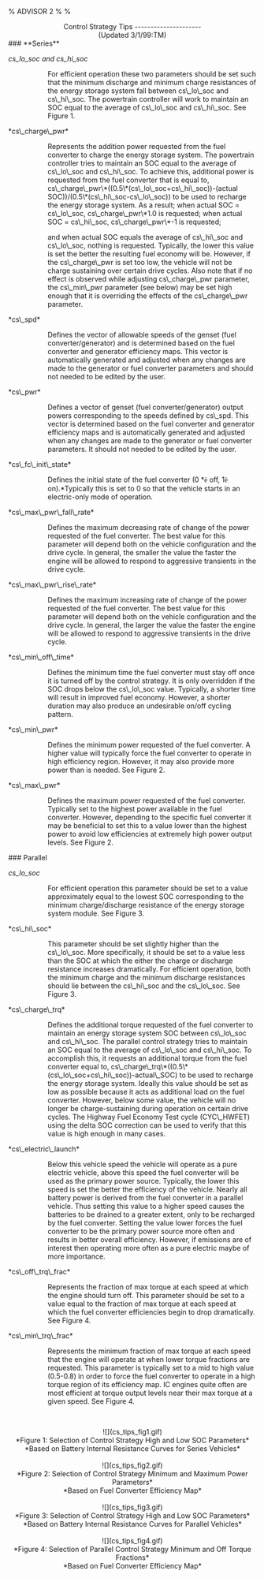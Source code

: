 % ADVISOR 2
% 
% 

<center>
Control Strategy Tips
---------------------

</center>
<center>
(Updated 3/1/99:TM)

</center>
### <a name="Series"></a>**Series**

*cs\_lo\_soc and cs\_hi\_soc*

<dir>
<dir>
For efficient operation these two parameters should be set such that the
minimum discharge and minimum charge resistances of the energy storage
system fall between cs\_lo\_soc and cs\_hi\_soc. The powertrain
controller will work to maintain an SOC equal to the average of
cs\_lo\_soc and cs\_hi\_soc. See Figure 1.

</dir>
</dir>
*cs\_charge\_pwr*

<dir>
<dir>
Represents the addition power requested from the fuel converter to
charge the energy storage system. The powertrain controller tries to
maintain an SOC equal to the average of cs\_lo\_soc and cs\_hi\_soc. To
achieve this, additional power is requested from the fuel converter that
is equal to, cs\_charge\_pwr\*((0.5\*(cs\_lo\_soc+cs\_hi\_soc))-(actual
SOC))/(0.5\*(cs\_hi\_soc-cs\_lo\_soc)) to be used to recharge the energy
storage system. As a result; when actual SOC = cs\_lo\_soc,
cs\_charge\_pwr\*1.0 is requested; when actual SOC = cs\_hi\_soc,
cs\_charge\_pwr\*-1 is requested;

<p>
and when actual SOC equals the average of cs\_hi\_soc and cs\_lo\_soc,
nothing is requested. Typically, the lower this value is set the better
the resulting fuel economy will be. However, if the cs\_charge\_pwr is
set too low, the vehicle will not be charge sustaining over certain
drive cycles. Also note that if no effect is observed while adjusting
cs\_charge\_pwr parameter, the cs\_min\_pwr parameter (see below) may be
set high enough that it is overriding the effects of the cs\_charge\_pwr
parameter.

</dir>
</dir>
*cs\_spd*

<dir>
<dir>
Defines the vector of allowable speeds of the genset (fuel
converter/generator) and is determined based on the fuel converter and
generator efficiency maps. This vector is automatically generated and
adjusted when any changes are made to the generator or fuel converter
parameters and should not needed to be edited by the user.

</dir>
</dir>
*cs\_pwr*

<dir>
<dir>
Defines a vector of genset (fuel converter/generator) output powers
corresponding to the speeds defined by cs\_spd. This vector is
determined based on the fuel converter and generator efficiency maps and
is automatically generated and adjusted when any changes are made to the
generator or fuel converter parameters. It should not needed to be
edited by the user.

</dir>
</dir>
*cs\_fc\_init\_state*

<dir>
<dir>
Defines the initial state of the fuel converter (0
*<font face="Wingdings">è</font> off, 1<font face="Wingdings">è</font>
on).*Typically this is set to 0 so that the vehicle starts in an
electric-only mode of operation.

</dir>
</dir>
*cs\_max\_pwr\_fall\_rate*

<dir>
<dir>
Defines the maximum decreasing rate of change of the power requested of
the fuel converter. The best value for this parameter will depend both
on the vehicle configuration and the drive cycle. In general, the
smaller the value the faster the engine will be allowed to respond to
aggressive transients in the drive cycle.

</dir>
</dir>
*cs\_max\_pwr\_rise\_rate*

<dir>
<dir>
Defines the maximum increasing rate of change of the power requested of
the fuel converter. The best value for this parameter will depend both
on the vehicle configuration and the drive cycle. In general, the larger
the value the faster the engine will be allowed to respond to aggressive
transients in the drive cycle.

</dir>
</dir>
*cs\_min\_off\_time*

<dir>
<dir>
Defines the minimum time the fuel converter must stay off once it is
turned off by the control strategy. It is only overridden if the SOC
drops below the cs\_lo\_soc value. Typically, a shorter time will result
in improved fuel economy. However, a shorter duration may also produce
an undesirable on/off cycling pattern.

</dir>
</dir>
*cs\_min\_pwr*

<dir>
<dir>
Defines the minimum power requested of the fuel converter. A higher
value will typically force the fuel converter to operate in high
efficiency region. However, it may also provide more power than is
needed. See Figure 2.

</dir>
</dir>
*cs\_max\_pwr*

<dir>
<dir>
Defines the maximum power requested of the fuel converter. Typically set
to the highest power available in the fuel converter. However, depending
to the specific fuel converter it may be beneficial to set this to a
value lower than the highest power to avoid low efficiencies at
extremely high power output levels. See Figure 2.

</dir>
</dir>
### <a name="parallel"></a>Parallel

*cs\_lo\_soc*

<dir>
<dir>
For efficient operation this parameter should be set to a value
approximately equal to the lowest SOC corresponding to the minimum
charge/discharge resistance of the energy storage system module. See
Figure 3.

</dir>
</dir>
*cs\_hi\_soc*

<dir>
<dir>
This parameter should be set slightly higher than the cs\_lo\_soc. More
specifically, it should be set to a value less than the SOC at which the
either the charge or discharge resistance increases dramatically. For
efficient operation, both the minimum charge and the minimum discharge
resistances should lie between the cs\_hi\_soc and the cs\_lo\_soc. See
Figure 3.

</dir>
</dir>
*cs\_charge\_trq*

<dir>
<dir>
Defines the additional torque requested of the fuel converter to
maintain an energy storage system SOC between cs\_lo\_soc and
cs\_hi\_soc. The parallel control strategy tries to maintain an SOC
equal to the average of cs\_lo\_soc and cs\_hi\_soc. To accomplish this,
it requests an additional torque from the fuel converter equal to,
cs\_charge\_trq\*((0.5\*(cs\_lo\_soc+cs\_hi\_soc))-actual\_SOC) to be
used to recharge the energy storage system. Ideally this value should be
set as low as possible because it acts as additional load on the fuel
converter. However, below some value, the vehicle will no longer be
charge-sustaining during operation on certain drive cycles. The Highway
Fuel Economy Test cycle (CYC\_HWFET) using the delta SOC correction can
be used to verify that this value is high enough in many cases.

</dir>
</dir>
*cs\_electric\_launch*

<dir>
<dir>
Below this vehicle speed the vehicle will operate as a pure electric
vehicle, above this speed the fuel converter will be used as the primary
power source. Typically, the lower this speed is set the better the
efficiency of the vehicle. Nearly all battery power is derived from the
fuel converter in a parallel vehicle. Thus setting this value to a
higher speed causes the batteries to be drained to a greater extent,
only to be recharged by the fuel converter. Setting the value lower
forces the fuel converter to be the primary power source more often and
results in better overall efficiency. However, if emissions are of
interest then operating more often as a pure electric maybe of more
importance.

</dir>
</dir>
*cs\_off\_trq\_frac*

<dir>
<dir>
Represents the fraction of max torque at each speed at which the engine
should turn off. This parameter should be set to a value equal to the
fraction of max torque at each speed at which the fuel converter
efficiencies begin to drop dramatically. See Figure 4.

</dir>
</dir>
*cs\_min\_trq\_frac*

<dir>
<dir>
Represents the minimum fraction of max torque at each speed that the
engine will operate at when lower torque fractions are requested. This
parameter is typically set to a mid to high value (0.5-0.8) in order to
force the fuel converter to operate in a high torque region of its
efficiency map. IC engines quite often are most efficient at torque
output levels near their max torque at a given speed. See Figure 4.

<p>
 

</dir>
</dir>
<center>
![](cs_tips_fig1.gif)

</center>
<center>
*Figure 1: Selection of Control Strategy High and Low SOC Parameters*

</center>
<center>
*Based on Battery Internal Resistance Curves for Series Vehicles*

</center>
<center>
 

</center>
<center>
![](cs_tips_fig2.gif)

</center>
<center>
*Figure 2: Selection of Control Strategy Minimum and Maximum Power
Parameters*

</center>
<center>
*Based on Fuel Converter Efficiency Map*

</center>
 

<center>
![](cs_tips_fig3.gif)

</center>
<center>
*Figure 3: Selection of Control Strategy High and Low SOC Parameters*

</center>
<center>
*Based on Battery Internal Resistance Curves for Parallel Vehicles*

</center>
<center>
 

</center>
<center>
![](cs_tips_fig4.gif)

</center>
<center>
*Figure 4: Selection of Parallel Control Strategy Minimum and Off Torque
Fractions*

</center>
<center>
*Based on Fuel Converter Efficiency Map*

</center>
